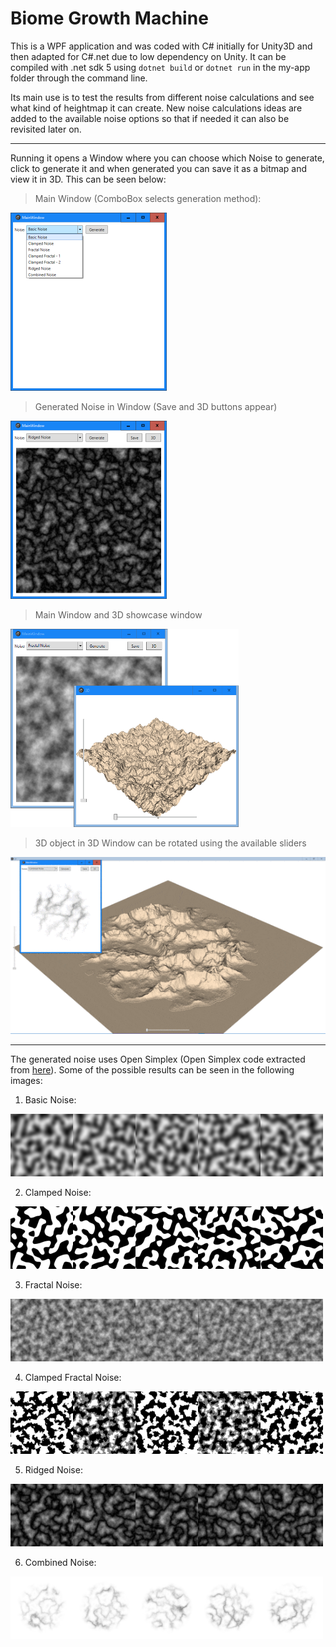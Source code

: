 # Biome Growth Machine

This is a WPF application and was coded with C# initially for Unity3D and then adapted for C#.net due to low dependency on Unity. 
It can be compiled with .net sdk 5 using ``dotnet build`` or ``dotnet run`` in the my-app folder through the command line.

Its main use is to test the results from different noise calculations and see what kind of heightmap it can create. New noise calculations ideas are added to the available noise options so that if needed it can also be revisited later on.

---------------------------------------------------------------------------

Running it opens a Window where you can choose which Noise to generate, click to generate it and when generated you can save it as a bitmap and view it in 3D. This can be seen below:

> Main Window (ComboBox selects generation method):

<div style="display: inline-block">
  <img style="float: left;" src="examples/SS/01.png?raw=true" width="250" alt="noise example">
</div>

> Generated Noise in Window (Save and 3D buttons appear)

<div style="display: inline-block">
  <img style="float: left;" src="examples/SS/02.png?raw=true" width="250" alt="noise example">
</div>

> Main Window and 3D showcase window

<div style="display: inline-block">
  <img style="float: left;" src="examples/SS/03.png?raw=true" width="365" alt="noise example">
</div>

> 3D object in 3D Window can be rotated using the available sliders

<div style="display: inline-block">
  <img style="float: left;" src="examples/SS/04.gif?raw=true" width="600" alt="noise example">
</div>

-------------------------------------------------------------------

The generated noise uses Open Simplex (Open Simplex code extracted from [here](https://gist.github.com/digitalshadow/134a3a02b67cecd72181)). Some of the possible results can be seen in the following images:

1. Basic Noise:
<div style="display: inline-block">
  <img style="float: left;" src="examples/000_.png?raw=true" width="100" height="100" alt="noise example">
  <img style="float: left;" src="examples/001_.png?raw=true" width="100" height="100" alt="noise example">
  <img style="float: left;" src="examples/002_.png?raw=true" width="100" height="100" alt="noise example">
  <img style="float: left;" src="examples/003_.png?raw=true" width="100" height="100" alt="noise example">
  <img style="float: left;" src="examples/030_.png?raw=true" width="100" height="100" alt="noise example">
</div>

2. Clamped Noise:
<div style="display: inline-block">
  <img style="float: left;" src="examples/004_.png?raw=true" width="100" height="100" alt="noise example">
  <img style="float: left;" src="examples/005_.png?raw=true" width="100" height="100" alt="noise example">
  <img style="float: left;" src="examples/006_.png?raw=true" width="100" height="100" alt="noise example">
  <img style="float: left;" src="examples/007_.png?raw=true" width="100" height="100" alt="noise example">
  <img style="float: left;" src="examples/029_.png?raw=true" width="100" height="100" alt="noise example">
</div>

3. Fractal Noise:
<div style="display: inline-block">
  <img style="float: left;" src="examples/008_.png?raw=true" width="100" height="100" alt="noise example">
  <img style="float: left;" src="examples/009_.png?raw=true" width="100" height="100" alt="noise example">
  <img style="float: left;" src="examples/010_.png?raw=true" width="100" height="100" alt="noise example">
  <img style="float: left;" src="examples/011_.png?raw=true" width="100" height="100" alt="noise example">
  <img style="float: left;" src="examples/028_.png?raw=true" width="100" height="100" alt="noise example">
</div>

4. Clamped Fractal Noise:
<div style="display: inline-block">
  <img style="float: left;" src="examples/012_.png?raw=true" width="100" height="100" alt="noise example">
  <img style="float: left;" src="examples/014_.png?raw=true" width="100" height="100" alt="noise example">
  <img style="float: left;" src="examples/013_.png?raw=true" width="100" height="100" alt="noise example">
  <img style="float: left;" src="examples/015_.png?raw=true" width="100" height="100" alt="noise example">
  <img style="float: left;" src="examples/027_.png?raw=true" width="100" height="100" alt="noise example">
</div>

5. Ridged Noise:
<div style="display: inline-block">
  <img style="float: left;" src="examples/016_.png?raw=true" width="100" height="100" alt="noise example">
  <img style="float: left;" src="examples/017_.png?raw=true" width="100" height="100" alt="noise example">
  <img style="float: left;" src="examples/018_.png?raw=true" width="100" height="100" alt="noise example">
  <img style="float: left;" src="examples/019_.png?raw=true" width="100" height="100" alt="noise example">
  <img style="float: left;" src="examples/025_.png?raw=true" width="100" height="100" alt="noise example">
</div>

6. Combined Noise:
<div style="display: inline-block">
  <img style="float: left;" src="examples/020_.png?raw=true" width="100" height="100" alt="noise example">
  <img style="float: left;" src="examples/021_.png?raw=true" width="100" height="100" alt="noise example">
  <img style="float: left;" src="examples/022_.png?raw=true" width="100" height="100" alt="noise example">
  <img style="float: left;" src="examples/023_.png?raw=true" width="100" height="100" alt="noise example">
  <img style="float: left;" src="examples/024_.png?raw=true" width="100" height="100" alt="noise example">
</div>